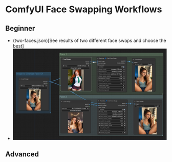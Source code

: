 # ComfyUI Face Swapping Workflows

## Beginner

* (two-faces.json)[See results of two different face swaps and choose the best]
* <img src="assets/two-faces.jpg">

## Advanced
